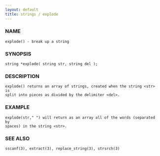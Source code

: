 ```yaml
---
layout: default
title: strings / explode
---
```


### NAME

    explode() - break up a string

### SYNOPSIS

    string *explode( string str, string del );

### DESCRIPTION

    explode() returns an array of strings, created when the string <str> is
    split into pieces as divided by the delimiter <del>.

### EXAMPLE

    explode(str," ") will return as an array all of the words (separated by
    spaces) in the string <str>.

### SEE ALSO

    sscanf(3), extract(3), replace_string(3), strsrch(3)

